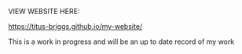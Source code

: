 VIEW WEBSITE HERE:

https://titus-briggs.github.io/my-website/


This is a work in progress and will be an up to date record of my work
